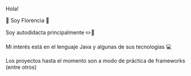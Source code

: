 Hola!

:hibiscus: Soy Florencia :hibiscus:

Soy autodidacta principalmente :pencil2::notebook: 

Mi interés está en el lenguaje Java y algunas de sus tecnologías :computer:

Los proyectos hasta el momento son a modo de práctica de frameworks (entre otros)


